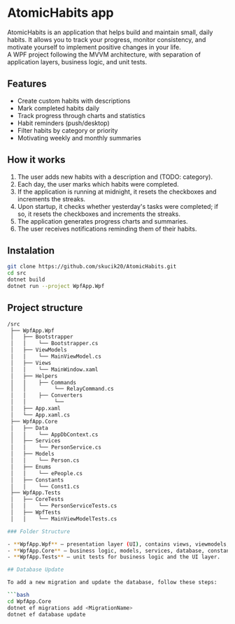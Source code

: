 ﻿# AtomicHabits app

AtomicHabits is an application that helps build and maintain small, daily habits. It allows you to track your progress, monitor consistency, and motivate yourself to implement positive changes in your life.  
A WPF project following the MVVM architecture, with separation of application layers, business logic, and unit tests.

## Features

- Create custom habits with descriptions
- Mark completed habits daily
- Track progress through charts and statistics
- Habit reminders (push/desktop)
- Filter habits by category or priority
- Motivating weekly and monthly summaries

## How it works

1. The user adds new habits with a description and (TODO: category).
2. Each day, the user marks which habits were completed.
3. If the application is running at midnight, it resets the checkboxes and increments the streaks.
4. Upon startup, it checks whether yesterday's tasks were completed; if so, it resets the checkboxes and increments the streaks.
5. The application generates progress charts and summaries.
6. The user receives notifications reminding them of their habits.

## Instalation

```bash
git clone https://github.com/skucik20/AtomicHabits.git
cd src
dotnet build
dotnet run --project WpfApp.Wpf
```

## Project structure

```bash
/src
 ├── WpfApp.Wpf
 │   ├── Bootstrapper
 │   │    └── Bootstrapper.cs
 │   ├── ViewModels
 │   │    └── MainViewModel.cs
 │   ├── Views
 │   │    └── MainWindow.xaml
 │   ├── Helpers
 │   │    ├── Commands
 │   │		   └── RelayCommand.cs
 │   │    ├── Converters
 │   │		   └── 
 │   ├── App.xaml
 │   └── App.xaml.cs
 ├── WpfApp.Core
 │   ├── Data
 │   │    └── AppDbContext.cs
 │   ├── Services
 │   │    └── PersonService.cs
 │   ├── Models
 │   │    └── Person.cs
 │   ├── Enums
 │   │    └── ePeople.cs
 │   ├── Constants
 │   │    └── Const1.cs
 ├── WpfApp.Tests
 │   ├── CoreTests
 │   │    └── PersonServiceTests.cs
 │   ├── WpfTests
 │   │    └── MainViewModelTests.cs

### Folder Structure

- **WpfApp.Wpf** – presentation layer (UI), contains views, viewmodels, and helper classes such as commands and converters.
- **WpfApp.Core** – business logic, models, services, database, constants, and enums.
- **WpfApp.Tests** – unit tests for business logic and the UI layer.

## Database Update

To add a new migration and update the database, follow these steps:

```bash
cd WpfApp.Core
dotnet ef migrations add <MigrationName>
dotnet ef database update